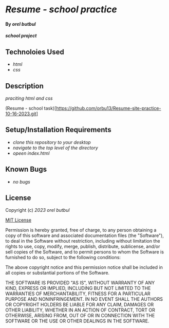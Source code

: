 # _Resume - school practice_

#### By _**orel butbul**_

#### _school project_

## Technoloies Used

- _html_
- _css_

## Description

_praciting html and css_

(Resume - school task)[https://github.com/orbu13/Resume-site-practice-10-16-2023.git]

## Setup/Installation Requirements

- _clone this repository to your desktop_
- _navigate to the top level of the directory_
- _opeen index.html_

## Known Bugs

- _no bugs_

## License

Copyright (c) _2023_ _orel butbul_

[MIT License](https://choosealicense.com/licenses/mit/)

Permission is hereby granted, free of charge, to any person obtaining a copy
of this software and associated documentation files (the "Software"), to deal
in the Software without restriction, including without limitation the rights
to use, copy, modify, merge, publish, distribute, sublicense, and/or sell
copies of the Software, and to permit persons to whom the Software is
furnished to do so, subject to the following conditions:

The above copyright notice and this permission notice shall be included in all
copies or substantial portions of the Software.

THE SOFTWARE IS PROVIDED "AS IS", WITHOUT WARRANTY OF ANY KIND, EXPRESS OR
IMPLIED, INCLUDING BUT NOT LIMITED TO THE WARRANTIES OF MERCHANTABILITY,
FITNESS FOR A PARTICULAR PURPOSE AND NONINFRINGEMENT. IN NO EVENT SHALL THE
AUTHORS OR COPYRIGHT HOLDERS BE LIABLE FOR ANY CLAIM, DAMAGES OR OTHER
LIABILITY, WHETHER IN AN ACTION OF CONTRACT, TORT OR OTHERWISE, ARISING FROM,
OUT OF OR IN CONNECTION WITH THE SOFTWARE OR THE USE OR OTHER DEALINGS IN THE
SOFTWARE.
